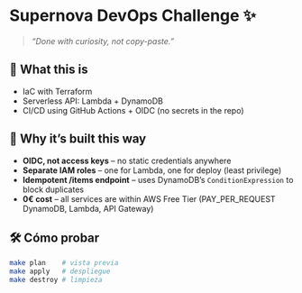 # Supernova DevOps Challenge ✨

> _“Done with curiosity, not copy-paste.”_

## 🎯 What this is
- IaC with Terraform  
- Serverless API: Lambda + DynamoDB  
- CI/CD using GitHub Actions + OIDC (no secrets in the repo)


## 🔐 Why it’s built this way
- **OIDC, not access keys** – no static credentials anywhere  
- **Separate IAM roles** – one for Lambda, one for deploy (least privilege)  
- **Idempotent /items endpoint** – uses DynamoDB’s `ConditionExpression` to block duplicates  
- **0€ cost** – all services are within AWS Free Tier (PAY_PER_REQUEST DynamoDB, Lambda, API Gateway)

## 🛠️ Cómo probar
```bash
make plan    # vista previa
make apply   # despliegue
make destroy # limpieza  

